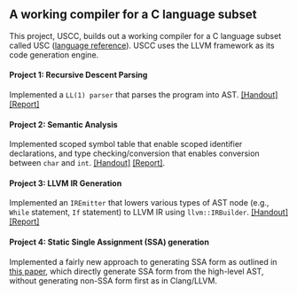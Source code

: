 ## A working compiler for a C language subset
This project, USCC, builds out a working compiler for a C language subset called USC ([language reference](./USCLanguage.pdf)). 
USCC uses the LLVM framework as its code generation engine.

#### Project 1: Recursive Descent Parsing
Implemented a `LL(1) parser` that parses the program into AST. [[Handout]](https://github.com/wuruoyu/CS502-Compiler/blob/master/uscc/uscc/report/P1.pdf) [[Report]](https://github.com/wuruoyu/CS502-Compiler/blob/master/uscc/uscc/report/reportP1.pdf)

#### Project 2: Semantic Analysis
Implemented scoped symbol table that enable scoped identifier declarations, and type checking/conversion that enables conversion between `char` and `int`. [[Handout]](https://github.com/wuruoyu/CS502-Compiler/blob/master/uscc/uscc/report/p2.pdf) [[Report]](https://github.com/wuruoyu/CS502-Compiler/blob/master/uscc/uscc/report/reportP2.pdf).

#### Project 3: LLVM IR Generation
Implemented an `IREmitter` that lowers various types of AST node (e.g., `While` statement, `If` statement) to LLVM IR using `llvm::IRBuilder`. [[Handout]](https://github.com/wuruoyu/CS502-Compiler/blob/master/uscc/uscc/report/P3.pdf) [[Report]](https://github.com/wuruoyu/CS502-Compiler/blob/master/uscc/uscc/report/reportP3.pdf)

#### Project 4: Static Single Assignment (SSA) generation
Implemented a fairly new approach to generating SSA form as outlined in [this paper](https://github.com/wuruoyu/CS502-Compiler/blob/master/uscc/uscc/report/Simple%20and%20Efficient%20Construction%20of%20Static%20Single%20Assignment%20Form.pdf), which directly generate SSA form from the high-level AST, without generating non-SSA form first as in Clang/LLVM. 
